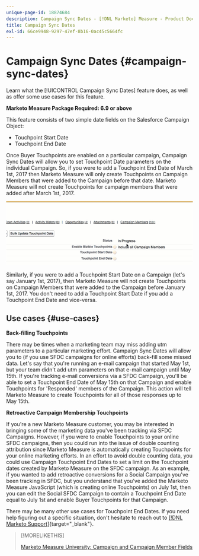 ```yaml
---
unique-page-id: 18874684
description: Campaign Sync Dates - [!DNL Marketo] Measure - Product Documentation
title: Campaign Sync Dates
exl-id: 66ce9948-9297-47ef-8b16-0ac45c5664fc
---
```

# Campaign Sync Dates {#campaign-sync-dates}

Learn what the [!UICONTROL Campaign Sync Dates] feature does, as well as offer some use cases for this feature.

**Marketo Measure Package Required: 6.9 or above**

This feature consists of two simple date fields on the Salesforce Campaign Object:

* Touchpoint Start Date
* Touchpoint End Date

Once Buyer Touchpoints are enabled on a particular campaign, Campaign Sync Dates will allow you to set Touchpoint Date parameters on the individual Campaign. So, if you were to add a Touchpoint End Date of March 1st, 2017 then Marketo Measure will only create Touchpoints on Campaign Members that were added to the Campaign before that date. Marketo Measure will not create Touchpoints for campaign members that were added after March 1st, 2017.

![](assets/1.gif)

Similarly, if you were to add a Touchpoint Start Date on a Campaign (let's say January 1st, 2017), then Marketo Measure will not create Touchpoints on Campaign Members that were added to the Campaign before January 1st, 2017. You don't need to add a Touchpoint Start Date if you add a Touchpoint End Date and vice-versa.

## Use cases {#use-cases}

**Back-filling Touchpoints**

There may be times when a marketing team may miss adding utm parameters to a particular marketing effort. Campaign Sync Dates will allow you to (if you use SFDC campaigns for online efforts) back-fill some missed data. Let's say that you're running an e-mail campaign that started May 1st, but your team didn't add utm parameters on that e-mail campaign until May 15th. If you're tracking e-mail conversions via a SFDC Campaign, you'll be able to set a Touchpoint End Date of May 15th on that Campaign and enable Touchpoints for 'Responded' members of the Campaign. This action will tell Marketo Measure to create Touchpoints for all of those responses up to May 15th.

**Retroactive Campaign Membership Touchpoints**

If you're a new Marketo Measure customer, you may be interested in bringing some of the marketing data you've been tracking via SFDC Campaigns. However, if you were to enable Touchpoints to your online SFDC campaigns, then you could run into the issue of double counting attribution since Marketo Measure is automatically creating Touchpoints for your online marketing efforts. In an effort to avoid double counting data, you could use Campaign Touchpoint End Dates to set a limit on the Touchpoint dates created by Marketo Measure on the SFDC campaign. As an example, if you wanted to add retroactive conversions for a Social Campaign you've been tracking in SFDC, but you understand that you've added the Marketo Measure JavaScript (which is creating online Touchpoints) on July 1st, then you can edit the Social SFDC Campaign to contain a Touchpoint End Date equal to July 1st and enable Buyer Touchpoints for that Campaign.

There may be many other use cases for Touchpoint End Dates. If you need help figuring out a specific situation, don't hesitate to reach out to [[!DNL Marketo Support]](https://nation.marketo.com/t5/support/ct-p/Support){target="_blank"}.

>[!MORELIKETHIS]
>
>[Marketo Measure University: Campaign and Campaign Member Fields](https://learn.bizible.com/2-bizible-customization/137720https://universityonline.marketo.com/courses/bizible-fundamentals-channel-management/#/page/5c63007334d9f0367662b758)
